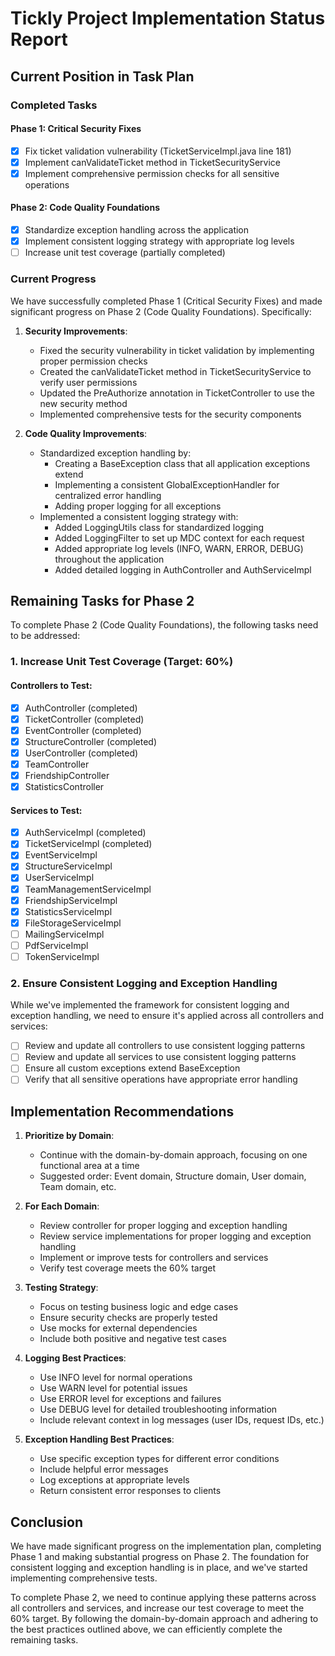 # Tickly Project Implementation Status Report

## Current Position in Task Plan

### Completed Tasks

#### Phase 1: Critical Security Fixes

- [x] Fix ticket validation vulnerability (TicketServiceImpl.java line 181)
- [x] Implement canValidateTicket method in TicketSecurityService
- [x] Implement comprehensive permission checks for all sensitive operations

#### Phase 2: Code Quality Foundations

- [x] Standardize exception handling across the application
- [x] Implement consistent logging strategy with appropriate log levels
- [ ] Increase unit test coverage (partially completed)

### Current Progress

We have successfully completed Phase 1 (Critical Security Fixes) and made significant progress on Phase 2 (Code Quality
Foundations). Specifically:

1. **Security Improvements**:
    - Fixed the security vulnerability in ticket validation by implementing proper permission checks
    - Created the canValidateTicket method in TicketSecurityService to verify user permissions
    - Updated the PreAuthorize annotation in TicketController to use the new security method
    - Implemented comprehensive tests for the security components

2. **Code Quality Improvements**:
    - Standardized exception handling by:
        - Creating a BaseException class that all application exceptions extend
        - Implementing a consistent GlobalExceptionHandler for centralized error handling
        - Adding proper logging for all exceptions
    - Implemented a consistent logging strategy with:
        - Added LoggingUtils class for standardized logging
        - Added LoggingFilter to set up MDC context for each request
        - Added appropriate log levels (INFO, WARN, ERROR, DEBUG) throughout the application
        - Added detailed logging in AuthController and AuthServiceImpl

## Remaining Tasks for Phase 2

To complete Phase 2 (Code Quality Foundations), the following tasks need to be addressed:

### 1. Increase Unit Test Coverage (Target: 60%)

#### Controllers to Test:

- [x] AuthController (completed)
- [x] TicketController (completed)
- [X] EventController (completed)
- [X] StructureController (completed)
- [X] UserController (completed)
- [X] TeamController
- [X] FriendshipController
- [X] StatisticsController

#### Services to Test:

- [x] AuthServiceImpl (completed)
- [x] TicketServiceImpl (completed)
- [X] EventServiceImpl
- [X] StructureServiceImpl
- [X] UserServiceImpl
- [X] TeamManagementServiceImpl
- [X] FriendshipServiceImpl
- [X] StatisticsServiceImpl
- [X] FileStorageServiceImpl
- [ ] MailingServiceImpl
- [ ] PdfServiceImpl
- [ ] TokenServiceImpl

### 2. Ensure Consistent Logging and Exception Handling

While we've implemented the framework for consistent logging and exception handling, we need to ensure it's applied
across all controllers and services:

- [ ] Review and update all controllers to use consistent logging patterns
- [ ] Review and update all services to use consistent logging patterns
- [ ] Ensure all custom exceptions extend BaseException
- [ ] Verify that all sensitive operations have appropriate error handling

## Implementation Recommendations

1. **Prioritize by Domain**:
    - Continue with the domain-by-domain approach, focusing on one functional area at a time
    - Suggested order: Event domain, Structure domain, User domain, Team domain, etc.

2. **For Each Domain**:
    - Review controller for proper logging and exception handling
    - Review service implementations for proper logging and exception handling
    - Implement or improve tests for controllers and services
    - Verify test coverage meets the 60% target

3. **Testing Strategy**:
    - Focus on testing business logic and edge cases
    - Ensure security checks are properly tested
    - Use mocks for external dependencies
    - Include both positive and negative test cases

4. **Logging Best Practices**:
    - Use INFO level for normal operations
    - Use WARN level for potential issues
    - Use ERROR level for exceptions and failures
    - Use DEBUG level for detailed troubleshooting information
    - Include relevant context in log messages (user IDs, request IDs, etc.)

5. **Exception Handling Best Practices**:
    - Use specific exception types for different error conditions
    - Include helpful error messages
    - Log exceptions at appropriate levels
    - Return consistent error responses to clients

## Conclusion

We have made significant progress on the implementation plan, completing Phase 1 and making substantial progress on
Phase 2. The foundation for consistent logging and exception handling is in place, and we've started implementing
comprehensive tests.

To complete Phase 2, we need to continue applying these patterns across all controllers and services, and increase our
test coverage to meet the 60% target. By following the domain-by-domain approach and adhering to the best practices
outlined above, we can efficiently complete the remaining tasks.